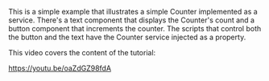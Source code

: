 This is a simple example that illustrates a simple Counter implemented as a service. There's a text component that displays the Counter's count and a button component that increments the counter. The scripts that control both the button and the text have the Counter service injected as a property.

This video covers the content of the tutorial:

https://youtu.be/oaZdGZ98fdA
